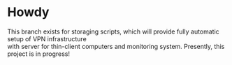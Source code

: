 # Howdy

This branch exists for storaging scripts, which will provide fully automatic setup of VPN infrastructure       
with server for thin-client computers and monitoring system. Presently, this project is in progress!
 
